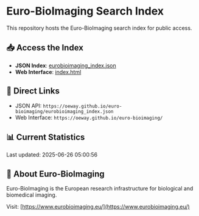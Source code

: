 # Euro-BioImaging Search Index

This repository hosts the Euro-BioImaging search index for public access.

## 📥 Access the Index

- **JSON Index**: [eurobioimaging_index.json](eurobioimaging_index.json)
- **Web Interface**: [index.html](index.html)

## 🔗 Direct Links

- JSON API: `https://oeway.github.io/euro-bioimaging/eurobioimaging_index.json`
- Web Interface: `https://oeway.github.io/euro-bioimaging/`

## 📊 Current Statistics

Last updated: 2025-06-26 05:00:56

## 🔬 About Euro-BioImaging

Euro-BioImaging is the European research infrastructure for biological and biomedical imaging.

Visit: [https://www.eurobioimaging.eu/](https://www.eurobioimaging.eu/)
